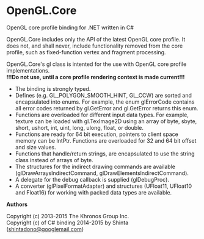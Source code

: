 OpenGL.Core
===========

OpenGL core profile binding for .NET written in C#

OpenGL.Core includes only the API of the latest OpenGL core profile. It does not, and shall never,
include functionality removed from the core profile, such as fixed-function vertex and fragment
processing.

OpenGL.Core's gl class is intented for the use with OpenGL core profile implementations.<br/>
**!!!Do not use, until a core profile rendering context is made current!!!**

* The binding is strongly typed.
* Defines (e.g. GL_POLYGON_SMOOTH_HINT, GL_CCW) are sorted and encapsulated into enums. For example, the enum glErrorCode contains all error codes returned by gl.GetError and gl.GetError returns this enum.
* Functions are overloaded for different input data types. For example, texture can be loaded with gl.TexImage2D using an array of byte, sbyte, short, ushort, int, uint, long, ulong, float, or double.
* Functions are ready for 64 bit execution, pointers to client space memory can be IntPtr. Functions are overloaded for 32 and 64 bit offset and size values.
* Functions that handle/return strings, are encapsulated to use the string class instead of arrays of byte.
* The structures for the indirect drawing commands are available (glDrawArraysIndirectCommand, glDrawElementsIndirectCommand).
* A delegate for the debug callback is supplied (glDebugProc).
* A converter (glPixelFormatAdapter) and structures (UFloat11, UFloat10 and Float16) for working with packed data types are available.

**Authors**

Copyright (c) 2013-2015 The Khronos Group Inc.<br/>
Copyright (c) of C# binding 2014-2015 by Shinta (<shintadono@googlemail.com>)<br/>
